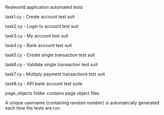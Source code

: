 Realworld application automated tests

task1.cy - Create account test suit

task2.cy - Login to account test suit

task3.cy - My account test suit

task4.cy - Bank account test suit

task5.cy - Create single transaction test suit

task6.cy - Validate single transaction test suit

task7.cy - Multiply payment transactions test suit

task8.cy - API bank account test suite


page_objects folder contains page object files


A unique username (containing random number) is automatically generated each time the tests are run.



